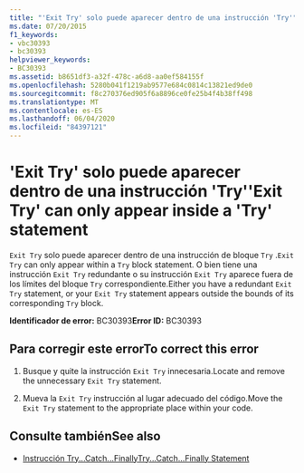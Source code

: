 ```yaml
---
title: "'Exit Try' solo puede aparecer dentro de una instrucción 'Try'"
ms.date: 07/20/2015
f1_keywords:
- vbc30393
- bc30393
helpviewer_keywords:
- BC30393
ms.assetid: b8651df3-a32f-478c-a6d8-aa0ef584155f
ms.openlocfilehash: 5280b041f1219ab9577e684c0814c13821ed9de0
ms.sourcegitcommit: f8c270376ed905f6a8896ce0fe25b4f4b38ff498
ms.translationtype: MT
ms.contentlocale: es-ES
ms.lasthandoff: 06/04/2020
ms.locfileid: "84397121"
---
```

# <a name="exit-try-can-only-appear-inside-a-try-statement"></a><span data-ttu-id="2493f-102">'Exit Try' solo puede aparecer dentro de una instrucción 'Try'</span><span class="sxs-lookup"><span data-stu-id="2493f-102">'Exit Try' can only appear inside a 'Try' statement</span></span>
<span data-ttu-id="2493f-103">`Exit Try` solo puede aparecer dentro de una instrucción de bloque `Try` .</span><span class="sxs-lookup"><span data-stu-id="2493f-103">`Exit Try` can only appear within a `Try` block statement.</span></span> <span data-ttu-id="2493f-104">O bien tiene una instrucción `Exit Try` redundante o su instrucción `Exit Try` aparece fuera de los límites del bloque `Try` correspondiente.</span><span class="sxs-lookup"><span data-stu-id="2493f-104">Either you have a redundant `Exit Try` statement, or your `Exit Try` statement appears outside the bounds of its corresponding `Try` block.</span></span>  
  
 <span data-ttu-id="2493f-105">**Identificador de error:** BC30393</span><span class="sxs-lookup"><span data-stu-id="2493f-105">**Error ID:** BC30393</span></span>  
  
## <a name="to-correct-this-error"></a><span data-ttu-id="2493f-106">Para corregir este error</span><span class="sxs-lookup"><span data-stu-id="2493f-106">To correct this error</span></span>  
  
1. <span data-ttu-id="2493f-107">Busque y quite la instrucción `Exit Try` innecesaria.</span><span class="sxs-lookup"><span data-stu-id="2493f-107">Locate and remove the unnecessary `Exit Try` statement.</span></span>  
  
2. <span data-ttu-id="2493f-108">Mueva la `Exit Try` instrucción al lugar adecuado del código.</span><span class="sxs-lookup"><span data-stu-id="2493f-108">Move the `Exit Try` statement to the appropriate place within your code.</span></span>  
  
## <a name="see-also"></a><span data-ttu-id="2493f-109">Consulte también</span><span class="sxs-lookup"><span data-stu-id="2493f-109">See also</span></span>

- [<span data-ttu-id="2493f-110">Instrucción Try...Catch...Finally</span><span class="sxs-lookup"><span data-stu-id="2493f-110">Try...Catch...Finally Statement</span></span>](../language-reference/statements/try-catch-finally-statement.md)
